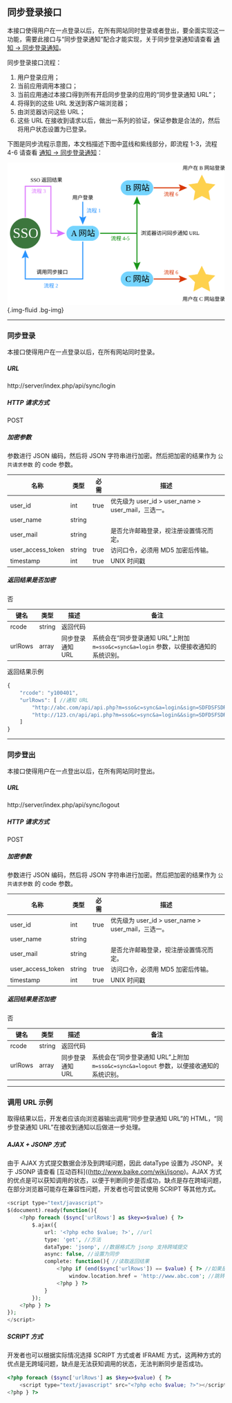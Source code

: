 ## 同步登录接口

本接口使得用户在一点登录以后，在所有网站同时登录或者登出，要全面实现这一功能，需要此接口与“同步登录通知”配合才能实现，关于同步登录通知请查看 [通知 -> 同步登录通知](../notify/sync.md)。

同步登录接口流程：

1. 用户登录应用；
2. 当前应用调用本接口；
3. 当前应用通过本接口得到所有开启同步登录的应用的“同步登录通知 URL”；
4. 将得到的这些 URL 发送到客户端浏览器；
5. 由浏览器访问这些 URL；
6. 这些 URL 在接收到请求以后，做出一系列的验证，保证参数是合法的，然后将用户状态设置为已登录。

下图是同步流程示意图，本文档描述下图中蓝线和紫线部分，即流程 1-3，流程 4-6 请查看 [通知 -> 同步登录通知](../notify/sync.md)：

![同步登录流程](sync.svg){.img-fluid .bg-img}

----------

### 同步登录

本接口使得用户在一点登录以后，在所有网站同时登录。

##### URL

http://server/index.php/api/sync/login

##### HTTP 请求方式

POST

##### 加密参数

参数进行 JSON 编码，然后将 JSON 字符串进行加密。然后把加密的结果作为 `公共请求参数` 的 code 参数。

| 名称 | 类型 | 必需 | 描述 |
| - | - | - | - |
| user_id | int | true | 优先级为 user_id &gt; user_name &gt; user_mail，三选一。 |
| user_name | string | | |
| user_mail | string | | 是否允许邮箱登录，视注册设置情况而定。 |
| user_access_token | string | true | 访问口令，必须用 MD5 加密后传输。 |
| timestamp | int | true | UNIX 时间戳 |

##### 返回结果是否加密

否

| 键名 | 类型 | 描述 | 备注 |
| - | - | - | - |
| rcode | string | 返回代码 | |
| urlRows | array | 同步登录通知 URL | 系统会在“同步登录通知 URL”上附加 `m=sso&c=sync&a=login` 参数，以便接收通知的系统识别。 |
 
返回结果示例

``` javascript
{
    "rcode": "y100401",
    "urlRows": [ //通知 URL
        "http://abc.com/api/api.php?m=sso&c=sync&a=login&sign=SDFDSFSDREWERWUGROE7TREIE&code=CSMEIFh7AHYBOFIlXQwAaQE0UXENawF2WUxXUbg1zASk%3D&key=tLUwyt",
        "http://123.cn/api/api.php?m=sso&c=sync&a=login&&sign=SDFDSFSDREWERWUGROE7TREIE&code=CSMEIFh7AHYBOFIlXQwAaQE0UXENawF2WUxXUbg1zASk%3D&key=tLUwyt"
    ]
}
```
 
----------

### 同步登出

本接口使得用户在一点登出以后，在所有网站同时登出。

##### URL

http://server/index.php/api/sync/logout

##### HTTP 请求方式

POST

##### 加密参数

参数进行 JSON 编码，然后将 JSON 字符串进行加密。然后把加密的结果作为 `公共请求参数` 的 code 参数。

| 名称 | 类型 | 必需 | 描述 |
| - | - | - | - |
| user_id | int | true | 优先级为 user_id &gt; user_name &gt; user_mail，三选一。 |
| user_name | string | | |
| user_mail | string | | 是否允许邮箱登录，视注册设置情况而定。 |
| user_access_token | string | true | 访问口令，必须用 MD5 加密后传输。 |
| timestamp | int | true | UNIX 时间戳 |

##### 返回结果是否加密

否

| 键名 | 类型 | 描述 | 备注 |
| - | - | - | - |
| rcode | string | 返回代码 | |
| urlRows | array | 同步登录通知 URL | 系统会在“同步登录通知 URL”上附加 `m=sso&c=sync&a=logout` 参数，以便接收通知的系统识别。 |

----------

### 调用 URL 示例

取得结果以后，开发者应该向浏览器输出调用“同步登录通知 URL”的 HTML，“同步登录通知 URL”在接收到通知以后做进一步处理。

##### AJAX + JSONP 方式

由于 AJAX 方式提交数据会涉及到跨域问题，因此 dataType 设置为 JSONP。关于 JSONP 请查看 [互动百科]((http://www.baike.com/wiki/jsonp)。AJAX 方式的优点是可以获知调用的状态，以便于判断同步是否成功，缺点是存在跨域问题，在部分浏览器可能存在兼容性问题，开发者也可尝试使用 SCRIPT 等其他方式。

``` php
<script type="text/javascript">
$(document).ready(function(){
    <?php foreach ($sync['urlRows'] as $key=>$value) { ?>
        $.ajax({
            url: '<?php echo $value; ?>', //url
            type: 'get', //方法
            dataType: 'jsonp', //数据格式为 jsonp 支持跨域提交
            async: false, //设置为同步
            complete: function(){ //读取返回结果
                <?php if (end($sync['urlRows']) == $value) { ?> //如果是最后一个 URL，访问完毕后跳转
                    window.location.href = 'http://www.abc.com'; //跳转
                <?php } ?>
            }
        });
    <?php } ?>
});
</script>
```
 
##### SCRIPT 方式

开发者也可以根据实际情况选择 SCRIPT 方式或者 IFRAME 方式，这两种方式的优点是无跨域问题，缺点是无法获知调用的状态，无法判断同步是否成功。

``` php
<?php foreach ($sync['urlRows'] as $key=>$value) { ?>
    <script type="text/javascript" src="<?php echo $value; ?>"></script>
<?php } ?>
```